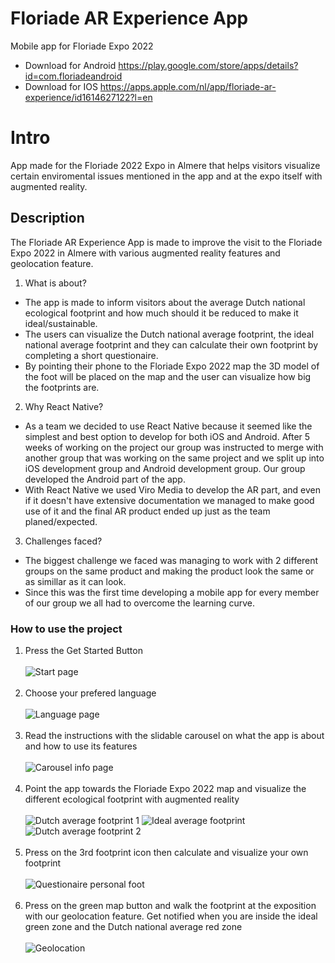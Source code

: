 # Floriade AR Experience App
Mobile app for Floriade Expo 2022 </br>

- Download for Android https://play.google.com/store/apps/details?id=com.floriadeandroid </br>
- Download for IOS https://apps.apple.com/nl/app/floriade-ar-experience/id1614627122?l=en

# Intro

App made for the Floriade 2022 Expo in Almere that helps visitors visualize certain enviromental issues mentioned in the app and at the expo itself with augmented reality.

## Description

The Floriade AR Experience App is made to improve the visit to the Floriade Expo 2022 in Almere with various augmented reality features and geolocation feature.

1. What is about?
 - The app is made to inform visitors about the average Dutch national ecological footprint and how much should it be reduced to make it ideal/sustainable.
 - The users can visualize the Dutch national average footprint, the ideal national average footprint and they can calculate their own footprint by completing a short questionaire.
 - By pointing their phone to the Floriade Expo 2022 map the 3D model of the foot will be placed on the map and the user can visualize how big the footprints are.
2. Why React Native?
 - As a team we decided to use React Native because it seemed like the simplest and best option to develop for both iOS and Android. After 5 weeks of working on the project our group was instructed to merge with another group that was working on the same project and we split up into iOS development group and Android development group. Our group developed the Android part of the app.
 - With React Native we used Viro Media to develop the AR part, and even if it doesn't have extensive documentation we managed to make good use of it and the final AR product ended up just as the team planed/expected.
3. Challenges faced?
 - The biggest challenge we faced was managing to work with 2 different groups on the same product and making the product look the same or as simillar as it can look.
 - Since this was the first time developing a mobile app for every member of our group we all had to overcome the learning curve.

### How to use the project

1. Press the Get Started Button </br> </br>
![Start page](https://play-lh.googleusercontent.com/8yg-FUcEO37HmmuEu85y2P2Yyz7BmGI_F44ih6HjFDT4yGn9apDNQUM5nuc-zVFkPk0=w1536-h754-rw "Start page")
 </br> </br>
2. Choose your prefered language </br>  </br>
![Language page](https://play-lh.googleusercontent.com/4-pTYLxQhbYwO9zXy-ME0SWuQ9EK26y25dBaZDZ7YJCYAgacrO_kloSfBIlvSTdbdQ=w1536-h754-rw "Language page")
 </br> </br>
3. Read the instructions with the slidable carousel on what the app is about and how to use its features </br> </br>
![Carousel info page](https://play-lh.googleusercontent.com/hQiCcHkgBkZCZQaANcUZMA1y54buapC170Ru6kngR5RxJF5vbrZb7u6O8XfbxjqoODaj=w1536-h754-rw "Carousel info page")
 </br> </br>
4. Point the app towards the Floriade Expo 2022 map and visualize the different ecological footprint with augmented reality </br> </br>
![Dutch average footprint 1](https://play-lh.googleusercontent.com/yoW08JejlonCBSlTvsGMxKCN7_t-VbnFEiJAlWM93GGcMSkC_U85VOkPkBD6vP0nCt0=w1536-h754-rw "Dutch average footprint 1")
![Ideal average footprint](https://play-lh.googleusercontent.com/tx7NdokFjwDjQL0oroveUIcLOqM8ZHWFzcC2sZ1pRomKCCvVid1yhKDdOW8Nd8NTv6QW=w1536-h754-rw "Ideal average footprint")
![Dutch average footprint 2](https://play-lh.googleusercontent.com/08cr1876yECxG8Tr0G0ibDbgN8TYJOem8fJBNEdUoZPlpNkrZZoC1k4xknqri9PZkv1o=w1536-h754-rw "Dutch average footprint 2")
</br> </br>
5. Press on the 3rd footprint icon then calculate and visualize your own footprint </br> </br>
![Questionaire personal foot](https://play-lh.googleusercontent.com/Ol857T0FJQEb0A1zUl-eCW1ZoScb6DtdUhLhAlxc_lmjdwg3ENiOnxQn57JiXNGo1tE=w1536-h754-rw "Questionaire personal foot")
</br> </br>
6. Press on the green map button and walk the footprint at the exposition with our geolocation feature. Get notified when you are inside the ideal green zone and the Dutch national average red zone </br> </br>
![Geolocation](https://play-lh.googleusercontent.com/I7kY5P9peJxF1JoB3_A4TjKzEntX0mg7jb9d7vxPRXUFzAOHjXnlJAu9_hCCCr7vqS0=w1536-h754-rw "Geolocation")
</br> </br>
